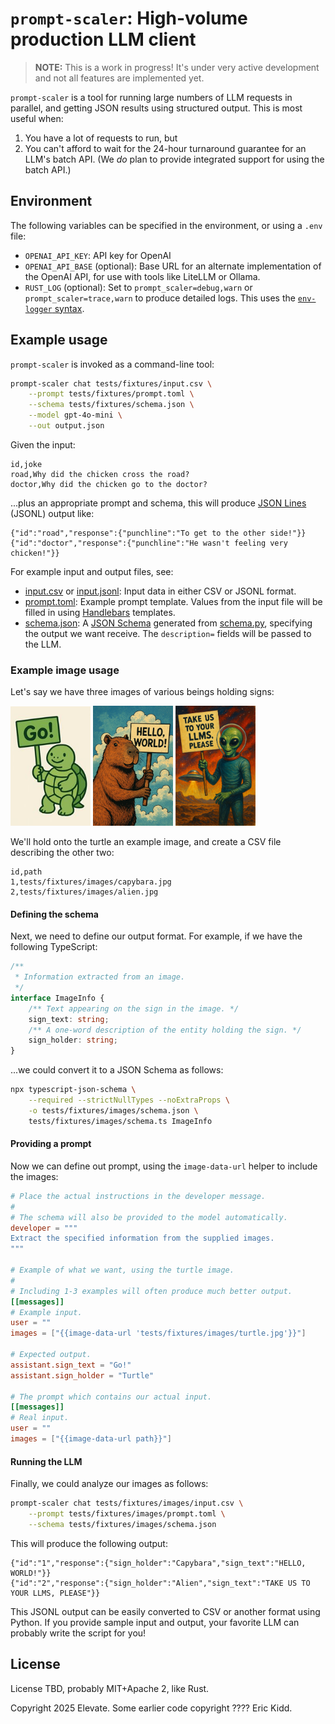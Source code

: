 # `prompt-scaler`: High-volume production LLM client

> **NOTE:** This is a work in progress! It's under very active development and not all features are implemented yet.

`prompt-scaler` is a tool for running large numbers of LLM requests in parallel, and getting JSON results using structured output. This is most useful when:

1. You have a lot of requests to run, but
2. You can't afford to wait for the 24-hour turnaround guarantee for an LLM's batch API. (We _do_ plan to provide integrated support for using the batch API.)

## Environment

The following variables can be specified in the environment, or using a `.env` file:

- `OPENAI_API_KEY`: API key for OpenAI
- `OPENAI_API_BASE` (optional): Base URL for an alternate implementation of the OpenAI API, for use with tools like LiteLLM or Ollama.
- `RUST_LOG` (optional): Set to `prompt_scaler=debug,warn` or `prompt_scaler=trace,warn` to produce detailed logs. This uses the [`env-logger` syntax](https://docs.rs/env_logger/latest/env_logger/).

## Example usage

`prompt-scaler` is invoked as a command-line tool:

```sh
prompt-scaler chat tests/fixtures/input.csv \
    --prompt tests/fixtures/prompt.toml \
    --schema tests/fixtures/schema.json \
    --model gpt-4o-mini \
    --out output.json
```

Given the input:

```csv
id,joke
road,Why did the chicken cross the road?
doctor,Why did the chicken go to the doctor?
```

...plus an appropriate prompt and schema, this will produce [JSON Lines](https://jsonlines.org/) (JSONL) output like:

```jsonl
{"id":"road","response":{"punchline":"To get to the other side!"}}
{"id":"doctor","response":{"punchline":"He wasn't feeling very chicken!"}}
```

For example input and output files, see:

- [input.csv](./tests/fixtures/input.csv) or [input.jsonl](tests/fixtures/input.jsonl): Input data in either CSV or JSONL format.
- [prompt.toml](./tests/fixtures/prompt.toml): Example prompt template. Values from the input file will be filled in using [Handlebars](https://handlebarsjs.com/) templates.
- [schema.json](./tests/fixtures/schema.json): A [JSON Schema](https://json-schema.org/) generated from [schema.py](./tests/fixtures/schema.py), specifying the output we want receive. The `description=` fields will be passed to the LLM.

### Example image usage

Let's say we have three images of various beings holding signs:

<img alt='Turtle holding sign saying "Go!"' src='tests/fixtures/images/turtle.jpg' width="128px"> <img alt='Capybara holding sign saying "HELLO, WORLD!"' src='tests/fixtures/images/capybara.jpg' width="128px"> <img alt='Alien holding sign saying "TAKE US TO YOUR LLMS, PLEASE!"' src='tests/fixtures/images/alien.jpg' width="128px">

We'll hold onto the turtle an example image, and create a CSV file describing the other two:

```csv
id,path
1,tests/fixtures/images/capybara.jpg
2,tests/fixtures/images/alien.jpg
```

#### Defining the schema

Next, we need to define our output format. For example, if we have the following TypeScript:

```ts
/**
 * Information extracted from an image.
 */
interface ImageInfo {
    /** Text appearing on the sign in the image. */
    sign_text: string;
    /** A one-word description of the entity holding the sign. */
    sign_holder: string;
}
```

...we could convert it to a JSON Schema as follows:

```sh
npx typescript-json-schema \
    --required --strictNullTypes --noExtraProps \
    -o tests/fixtures/images/schema.json \
    tests/fixtures/images/schema.ts ImageInfo
```

#### Providing a prompt

Now we can define out prompt, using the `image-data-url` helper to include the images:

```toml
# Place the actual instructions in the developer message.
#
# The schema will also be provided to the model automatically.
developer = """
Extract the specified information from the supplied images.
"""

# Example of what we want, using the turtle image.
#
# Including 1-3 examples will often produce much better output.
[[messages]]
# Example input.
user = ""
images = ["{{image-data-url 'tests/fixtures/images/turtle.jpg'}}"]

# Expected output.
assistant.sign_text = "Go!"
assistant.sign_holder = "Turtle"

# The prompt which contains our actual input.
[[messages]]
# Real input.
user = ""
images = ["{{image-data-url path}}"]
```

#### Running the LLM

Finally, we could analyze our images as follows:

```sh
prompt-scaler chat tests/fixtures/images/input.csv \
    --prompt tests/fixtures/images/prompt.toml \
    --schema tests/fixtures/images/schema.json
```

This will produce the following output:

```jsonl
{"id":"1","response":{"sign_holder":"Capybara","sign_text":"HELLO, WORLD!"}}
{"id":"2","response":{"sign_holder":"Alien","sign_text":"TAKE US TO YOUR LLMS, PLEASE"}}
```

This JSONL output can be easily converted to CSV or another format using Python. If you provide sample input and output, your favorite LLM can probably write the script for you!

## License

License TBD, probably MIT+Apache 2, like Rust.

Copyright 2025 Elevate.
Some earlier code copyright ???? Eric Kidd.
